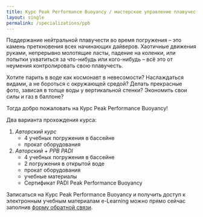 ```yaml
---
title: Курс Peak Performance Buoyancy / мастерское управление плавучестью
layout: single
permalink: /specializations/ppb
---
```


Поддержание нейтральной плавучести во время погружения – это камень преткновения всех начинающих дайверов. Хаотичные движения руками, непрерывно молотящие ласты, падение на коленки, или попытки ухватиться за что-нибудь или кого-нибудь – всё это от неумения контролировать свою плавучесть.

Хотите парить в воде как космонавт в невесомости? Наслаждаться видами, а не бороться с окружающей средой? Делать прекрасные фото, зависая в толще воды у вертикальной стенки? Экономить свои силы и газ в баллоне? 

Тогда добро пожаловать на Курс Peak Performance Buoyancy!

Два варианта прохождения курса:
1. *Авторский курс*
    * 4 учебных погружения в бассейне
    * прокат оборудования
2. *Авторский + PPB PADI*
    * 4 учебных погружения в бассейне
    * 2 погружения в открытой воде
    * прокат оборудования
    * учебные материалы 
    * Сертификат PADI Peak Performance Buoyancy

Записаться на Курс Peak Performance Buoyancy и получить доступ к электронным учебным материалам e-Learning можно прямо сейчас заполнив [форму обратной связи](/feedback/).